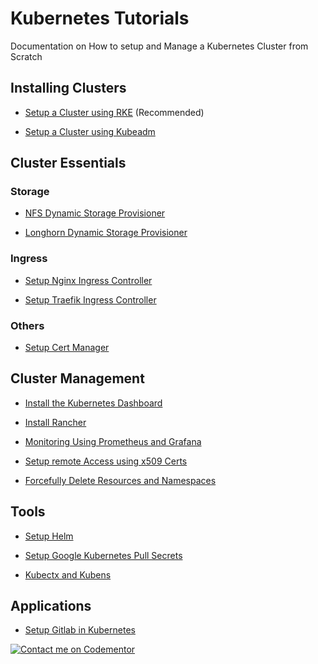# Kubernetes Tutorials
Documentation on How to setup and Manage a Kubernetes Cluster from Scratch

## Installing Clusters
- [Setup a Cluster using RKE](rke.md) (Recommended)

- [Setup a Cluster using Kubeadm](installation.md)

## Cluster Essentials

### Storage

- [NFS Dynamic Storage Provisioner](storage/nfs-storage/Readme.md)

- [Longhorn Dynamic Storage Provisioner](storage/longhorn/Readme.md)

### Ingress
- [Setup Nginx Ingress Controller](ingress/nginx.md)

- [Setup Traefik Ingress Controller](ingress/traefik.md)

### Others

- [Setup Cert Manager](cert-manager/Readme.md)

## Cluster Management

- [Install the Kubernetes Dashboard](dashboard/Readme.md)

- [Install Rancher](rancher.md)

- [Monitoring Using Prometheus and Grafana](monitoring/Readme.md)

- [Setup remote Access using x509 Certs](user-access.md)

- [Forcefully Delete Resources and Namespaces](force-delete.md)

## Tools

- [Setup Helm](helm.md)

- [Setup Google Kubernetes Pull Secrets](google-secrets.md)

- [Kubectx and Kubens](kubectx.md)

## Applications

- [Setup Gitlab in Kubernetes](gitlab.md)


[![Contact me on Codementor](https://www.codementor.io/m-badges/odytrice/find-me-on-cm-b.svg)](https://www.codementor.io/@odytrice?refer=badge)
